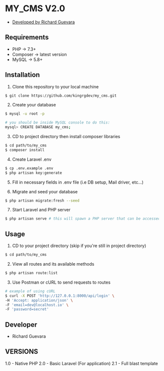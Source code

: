 # MY_CMS V2.0

- [Developed by Richard Guevara](https://kingrgdev.com)

## Requirements
- PHP -> 7.3+
- Composer -> latest version
- MySQL -> 5.8+

## Installation
1. Clone this repository to your local machine
```sh
$ git clone https://github.com/kingrgdev/my_cms.git
```
2. Create your database
```sh
$ mysql -u root -p

# you should be inside MySQL console to do this:
mysql> CREATE DATABASE my_cms; 
```
3. CD to project directory then install composer libraries
```sh
$ cd path/to/my_cms
$ composer install
```
4. Create Laravel .env
```sh
$ cp .env.example .env
$ php artisan key:generate
```
5. Fill in necessary fields in .env file (i.e DB setup, Mail driver, etc...)

6. Migrate and seed your database
```sh
$ php artisan migrate:fresh --seed
```
7. Start Laravel and PHP server
```sh
$ php artisan serve # this will spawn a PHP server that can be accessed at http://127.0.0.1:8000
```

## Usage
1. CD to your project directory (skip if you're still in project directory)
```sh
$ cd path/to/my_cms
```
2. View all routes and its available methods
```sh
$ php artisan route:list
```
3. Use Postman or cURL to send requests to routes
```sh
# example of using cURL
$ curl -X POST 'http://127.0.0.1:8000/api/login' \
-H 'Accept: application/json' \
-F 'email=dev@localhost.io' \
-F 'password=secret'
```
## Developer
- Richard Guevara

## VERSIONS
1.0 - Native PHP
2.0 - Basic Laravel (For application)
2.1 - Full blast template
